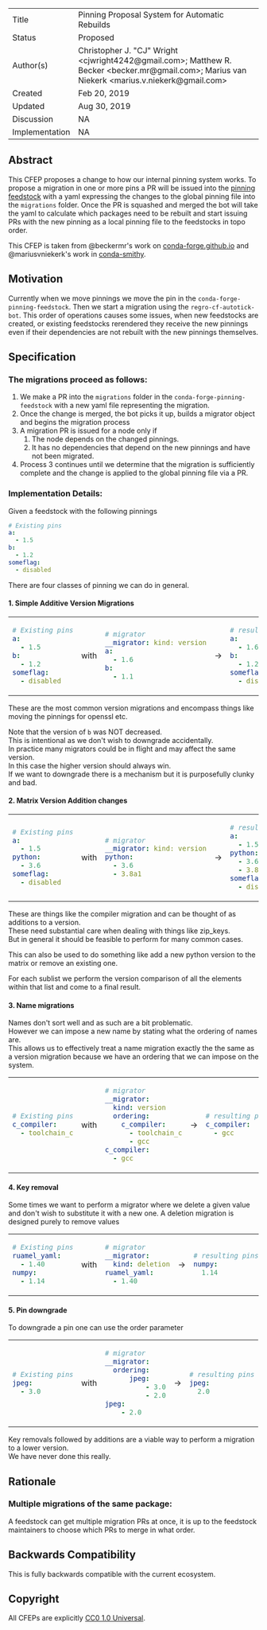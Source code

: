 
<table>
<tr><td> Title </td><td> Pinning Proposal System for Automatic Rebuilds </td>
<tr><td> Status </td><td> Proposed </td></tr>
<tr><td> Author(s) </td><td> Christopher J. "CJ" Wright &lt;cjwright4242@gmail.com&gt;; Matthew R. Becker &lt;becker.mr@gmail.com&gt;; Marius van Niekerk &lt;marius.v.niekerk@gmail.com&gt;</td></tr>
<tr><td> Created </td><td> Feb 20, 2019</td></tr>
<tr><td> Updated </td><td> Aug 30, 2019</td></tr>
<tr><td> Discussion </td><td> NA </td></tr>
<tr><td> Implementation </td><td> NA </td></tr>
</table>

## Abstract

This CFEP proposes a change to how our internal pinning system works.
To propose a migration in one or more pins a PR will be issued into 
the [pinning feedstock](https://github.com/conda-forge/conda-forge-pinning-feedstock)
 with a yaml expressing the changes to the global 
pinning file into the `migrations` folder.
Once the PR is squashed and merged the bot will take the yaml
to calculate which packages need to be rebuilt and start issuing
PRs with the new pinning as a local pinning file to the feedstocks
in topo order.

This CFEP is taken from @beckermr's work on [conda-forge.github.io](https://github.com/conda-forge/conda-forge.github.io/issues/712) and @mariusvniekerk's work in [conda-smithy](https://github.com/conda-forge/conda-forge.github.io/issues/712).

## Motivation
Currently when we move pinnings we move the pin in the ``conda-forge-pinning-feedstock``.
Then we start a migration using the ``regro-cf-autotick-bot``.
This order of operations causes some issues, when new feedstocks
are created, or existing feedstocks rerendered they receive the new pinnings 
even if their dependencies are not rebuilt with the new pinnings themselves.

## Specification

### The migrations proceed as follows:
1. We make a PR into the ``migrations`` folder in the ``conda-forge-pinning-feedstock`` with a new yaml file representing the migration.
2. Once the change is merged, the bot picks it up, builds a migrator object and begins the migration process
3. A migration PR is issued for a node only if 
    1. The node depends on the changed pinnings.
    2. It has no dependencies that depend on the new pinnings and have not been migrated.
4. Process 3 continues until we determine that the migration is sufficiently complete and the change is applied to the global pinning file via a PR.

### Implementation Details:
Given a feedstock with the following pinnings

```yaml
# Existing pins
a:
  - 1.5
b:
  - 1.2
someflag:
  - disabled
```

There are four classes of pinning we can do in general.

#### 1. Simple Additive Version Migrations

<table>
<tr>
<td>

```yaml
# Existing pins
a:
  - 1.5
b:
  - 1.2
someflag:
  - disabled
```
</td>
<td> with </td>
<td>

```yaml
# migrator
__migrator: kind: version
a:
  - 1.6
b:
  - 1.1
```
</td>
<td> -> </td>
<td>

```yaml
# resulting pins
a:
  - 1.6
b:
  - 1.2
someflag:
  - disabled
```
</td>
</tr>
</table>

These are the most common version migrations and encompass things like moving the pinnings for openssl etc.

Note that the version of `b` was NOT decreased.  
This is intentional as we don't wish to downgrade accidentally.  
In practice many migrators could be in flight and may affect the same version.  
In this case the higher version should always win.  
If we want to downgrade there is a mechanism but it is purposefully clunky and bad.

#### 2. Matrix Version Addition changes

<table>
<tr>
<td>

```yaml
# Existing pins
a:
  - 1.5
python:
  - 3.6
someflag:
  - disabled
```
</td>
<td> with </td>
<td>

```yaml
# migrator
__migrator: kind: version
python:
  - 3.6
  - 3.8a1
```
</td>
<td> -> </td>
<td>

```yaml
# resulting pins
a:
  - 1.5
python:
  - 3.6
  - 3.8a1
someflag:
  - disabled
```
</td>
</tr>
</table>

These are things like the compiler migration and can be thought of as additions to a version.  
These need substantial care when dealing with things like zip_keys.  
But in general it should be feasible to perform for many common cases.

This can also be used to do something like add a new python version to the matrix or remove an existing one.

For each sublist we perform the version comparison of all the elements within that list and come to a final result.

#### 3. Name migrations

Names don't sort well and as such are a bit problematic.  
However we can impose a new name by 
stating what the ordering of names are.  
This allows us to effectively treat a name migration exactly the the same as
a version migration because we have an ordering that we can impose on the system.

<table>
<tr>
<td>

```yaml
# Existing pins
c_compiler:
  - toolchain_c
```
</td>
<td> with </td>
<td>

```yaml
# migrator
__migrator:
  kind: version
  ordering:
    c_compiler:
      - toolchain_c
      - gcc
c_compiler:
  - gcc
```
</td>
<td> -> </td>
<td>

```yaml
# resulting pins
c_compiler:
  - gcc
```
</td>
</tr>
</table>


#### 4. Key removal

Some times we want to perform a migrator where we delete a given value and don't wish to substitute it with a new one.
A deletion migration is designed purely to remove values

<table>
<tr>
<td>

```yaml
# Existing pins
ruamel_yaml:
  - 1.40
numpy:
  - 1.14
```
</td>
<td> with </td>
<td>

```yaml
# migrator
__migrator:
  kind: deletion
ruamel_yaml:
  - 1.40
```
</td>
<td> -> </td>
<td>

```yaml
# resulting pins
numpy:
  1.14
```
</td>
</tr>
</table>

#### 5. Pin downgrade

To downgrade a pin one can use the order parameter

<table>
<tr>
<td>

```yaml
# Existing pins
jpeg:
  - 3.0
```
</td>
<td> with </td>
<td>

```yaml
# migrator
__migrator:
  ordering:
      jpeg:
          - 3.0
          - 2.0
jpeg:
    - 2.0
```
</td>
<td> -> </td>
<td>

```yaml
# resulting pins
jpeg:
  2.0
```
</td>
</tr>
</table>


Key removals followed by additions are a viable way to perform a migration to a lower version.  
We have never done this really.

## Rationale

### Multiple migrations of the same package:
A feedstock can get multiple migration PRs at once, it is up to the feedstock maintainers to choose which PRs to merge in what order.


## Backwards Compatibility
This is fully backwards compatible with the current ecosystem.

## Copyright

All CFEPs are explicitly [CC0 1.0 Universal](https://creativecommons.org/publicdomain/zero/1.0/).
